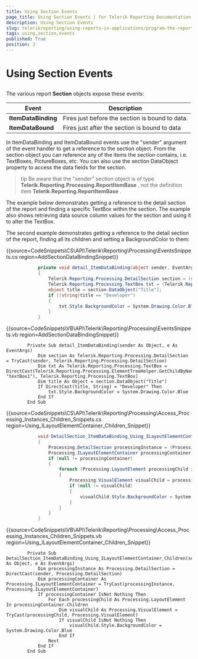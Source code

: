 ```yaml
---
title: Using Section Events
page_title: Using Section Events | for Telerik Reporting Documentation
description: Using Section Events
slug: telerikreporting/using-reports-in-applications/program-the-report-definition/report-events/using-section-events
tags: using,section,events
published: True
position: 3
---
```


# Using Section Events



## 

The various report __Section__  objects expose these events:         




| Event | Description |
| ------ | ------ |
| __ItemDataBinding__ |Fires just before the section is bound to data.|
| __ItemDataBound__ |Fires just after the section is bound to data|






In ItemDataBinding and ItemDataBound events use the "sender" argument of the event handler to get a           reference to the section object. From the section object you can reference any of the items the section contains,           i.e. TextBoxes, PictureBoxes, etc. You can also use the section DataObject property to access the data fields           for the section.         

>tip Be aware that the "sender" section object is of type              __Telerik.Reporting.Processing.ReportItemBase__ , not the             definition item  __Telerik.Reporting.ReportItemBase__ .           


The example below demonstrates getting a reference to the detail section of the report and finding a specific           TextBox within the section. The example also shows retrieving data source column values for the section and           using it to alter the TextBox. 

The second example demonstrates getting a reference to the detail section of the report, finding all its children and setting a BackgroundColor to them:

{{source=CodeSnippets\CS\API\Telerik\Reporting\Processing\EventsSnippets.cs region=AddSectionDataBindingSnippet}}
````C#
	        private void detail_ItemDataBinding(object sender, EventArgs e)
	        {
	            Telerik.Reporting.Processing.DetailSection section = (sender as Telerik.Reporting.Processing.DetailSection);
	            Telerik.Reporting.Processing.TextBox txt = (Telerik.Reporting.Processing.TextBox)Telerik.Reporting.Processing.ElementTreeHelper.GetChildByName(section, "textBox1");
	            object title = section.DataObject["Title"];
	            if ((string)title == "Developer")
	            {
	                txt.Style.BackgroundColor = System.Drawing.Color.Blue;
	            }
	        }
````
{{source=CodeSnippets\VB\API\Telerik\Reporting\Processing\EventsSnippets.vb region=AddSectionDataBindingSnippet}}
````VB
	    Private Sub detail_ItemDataBinding(sender As Object, e As EventArgs)
	        Dim section As Telerik.Reporting.Processing.DetailSection = TryCast(sender, Telerik.Reporting.Processing.DetailSection)
	        Dim txt As Telerik.Reporting.Processing.TextBox = DirectCast(Telerik.Reporting.Processing.ElementTreeHelper.GetChildByName(section, "textBox1"), Telerik.Reporting.Processing.TextBox)
	        Dim title As Object = section.DataObject("Title")
	        If DirectCast(title, String) = "Developer" Then
	            txt.Style.BackgroundColor = System.Drawing.Color.Blue
	        End If
	    End Sub
````
{{source=CodeSnippets\CS\API\Telerik\Reporting\Processing\Access_Processing_Instances_Children_Snippets.cs region=Using_ILayoutElementContainer_Children_Snippet}}
````C#
			void DetailSection_ItemDataBinding_Using_ILayoutElementContainer_Children(object sender, EventArgs e)
			{
				Processing.DetailSection processingInstance = (Processing.DetailSection)sender;
				Processing.ILayoutElementContainer processingContainer = processingInstance as Processing.ILayoutElementContainer;
				if (null != processingContainer)
				{
					foreach (Processing.LayoutElement processingChild in processingContainer.Children)
					{
						Processing.VisualElement visualChild = processingChild as Processing.VisualElement;
						if (null != visualChild)
						{
							visualChild.Style.BackgroundColor = System.Drawing.Color.Blue;
						}
					}
				}
			}
````
{{source=CodeSnippets\VB\API\Telerik\Reporting\Processing\Access_Processing_Instances_Children_Snippets.vb region=Using_ILayoutElementContainer_Children_Snippet}}
````VB
	    Private Sub DetailSection_ItemDataBinding_Using_ILayoutElementContainer_Children(sender As Object, e As EventArgs)
	        Dim processingInstance As Processing.DetailSection = DirectCast(sender, Processing.DetailSection)
	        Dim processingContainer As Processing.ILayoutElementContainer = TryCast(processingInstance, Processing.ILayoutElementContainer)
	        If processingContainer IsNot Nothing Then
	            For Each processingChild As Processing.LayoutElement In processingContainer.Children
	                Dim visualChild As Processing.VisualElement = TryCast(processingChild, Processing.VisualElement)
	                If visualChild IsNot Nothing Then
	                    visualChild.Style.BackgroundColor = System.Drawing.Color.Blue
	                End If
	            Next
	        End If
	    End Sub
````

